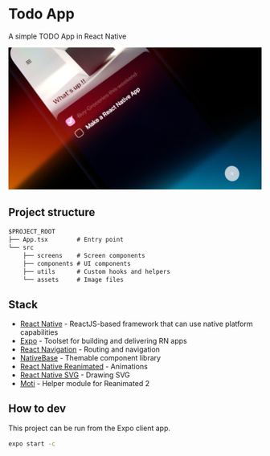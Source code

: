 # Todo App

A simple TODO App in React Native

![Home](doc/home01.jpg?raw=true "Home")

<!---
View this Project on     
[<img src='doc/behance-logo.png' width=150 alt='logo'/>](https://www.behance.net/rxchit)
-->

## Project structure

```
$PROJECT_ROOT
├── App.tsx        # Entry point
└── src
    ├── screens    # Screen components
    ├── components # UI components
    ├── utils      # Custom hooks and helpers
    └── assets     # Image files
```

## Stack

- [React Native](https://reactnative.dev/) - ReactJS-based framework that can use native platform capabilities
- [Expo](https://expo.dev/) - Toolset for building and delivering RN apps
- [React Navigation](https://reactnavigation.org/) - Routing and navigation
- [NativeBase](https://nativebase.io/) - Themable component library
- [React Native Reanimated](https://docs.swmansion.com/react-native-reanimated/) - Animations
- [React Native SVG](https://github.com/react-native-svg/react-native-svg) - Drawing SVG
- [Moti](https://moti.fyi/) - Helper module for Reanimated 2

## How to dev

This project can be run from the Expo client app.

```sh
expo start -c
```
